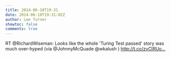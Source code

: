 ```yaml
---
title: 2014-06-10T19-31
date: 2014-06-10T19:31:02Z
author: Lee Turner
showtoc: false
comments: true
---
```


RT @RichardWiseman: Looks like the whole 'Turing Test passed' story was much over-hyped (via @JohnnyMcQuade  @wkalush ) http://t.co/zvCIRUo…

